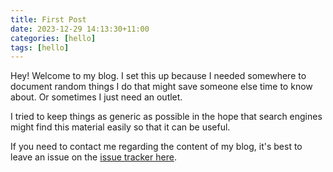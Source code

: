 ```yaml
---
title: First Post
date: 2023-12-29 14:13:30+11:00
categories: [hello]
tags: [hello]
---
```


Hey! Welcome to my blog. I set this up because I needed somewhere to document random things I do that might save someone else time to know about. Or sometimes I just need an outlet.

I tried to keep things as generic as possible in the hope that search engines might find this material easily so that it can be useful.

If you need to contact me regarding the content of my blog, it's best to leave an issue on the [issue tracker here](https://github.com/selenologist/selenologist.github.io/issues).
